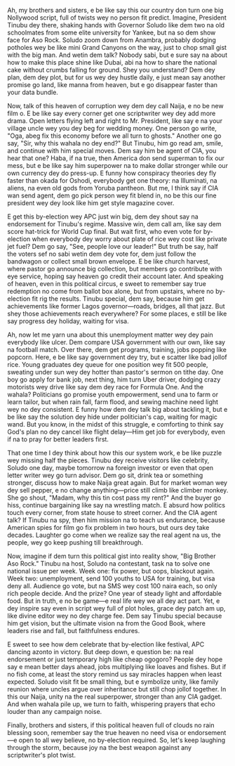 Ah, my brothers and sisters, e be like say this our country don turn one big Nollywood script, full of twists wey no person fit predict. Imagine, President Tinubu dey there, shaking hands with Governor Soludo like dem two na old schoolmates from some elite university for Yankee, but na so dem show face for Aso Rock. Soludo zoom down from Anambra, probably dodging potholes wey be like mini Grand Canyons on the way, just to chop small gist with the big man. And wetin dem talk? Nobody sabi, but e sure say na about how to make this place shine like Dubai, abi na how to share the national cake without crumbs falling for ground. Shey you understand? Dem dey plan, dem dey plot, but for us wey dey hustle daily, e just mean say another promise go land, like manna from heaven, but e go disappear faster than your data bundle.

Now, talk of this heaven of corruption wey dem dey call Naija, e no be new film o. E be like say every corner get one scriptwriter wey dey add more drama. Open letters flying left and right to Mr. President, like say e na your village uncle wey you dey beg for wedding money. One person go write, "Oga, abeg fix this economy before we all turn to ghosts." Another one go say, "Sir, why this wahala no dey end?" But Tinubu, him go read am, smile, and continue with him special moves. Dem say him be agent of CIA, you hear that one? Haba, if na true, then America don send superman to fix our mess, but e be like say him superpower na to make dollar stronger while our own currency dey do press-up. E funny how conspiracy theories dey fly faster than okada for Oshodi, everybody get one theory: na Illuminati, na aliens, na even old gods from Yoruba pantheon. But me, I think say if CIA wan send agent, dem go pick person wey fit blend in, no be this our fine president wey dey look like him get style magazine cover.

E get this by-election wey APC just win big, dem dey shout say na endorsement for Tinubu's regime. Massive win, dem call am, like say dem score hat-trick for World Cup final. But wait first, who even vote for by-election when everybody dey worry about plate of rice wey cost like private jet fuel? Dem go say, "See, people love our leader!" But truth be say, half the voters sef no sabi wetin dem dey vote for, dem just follow the bandwagon or collect small brown envelope. E be like church harvest, where pastor go announce big collection, but members go contribute with eye service, hoping say heaven go credit their account later. And speaking of heaven, even in this political circus, e sweet to remember say true redemption no come from ballot box alone, but from upstairs, where no by-election fit rig the results. Tinubu special, dem say, because him get achievements like former Lagos governor—roads, bridges, all that jazz. But shey those achievements reach everywhere? For some places, e still be like say progress dey holiday, waiting for visa.

Ah, now let me yarn una about this unemployment matter wey dey pain everybody like ulcer. Dem compare USA government with our own, like say na football match. Over there, dem get programs, training, jobs popping like popcorn. Here, e be like say government dey try, but e scatter like bad jollof rice. Young graduates dey queue for one position wey fit 500 people, sweating under sun wey dey hotter than pastor's sermon on tithe day. One boy go apply for bank job, next thing, him turn Uber driver, dodging crazy motorists wey drive like say dem dey race for Formula One. And the wahala? Politicians go promise youth empowerment, send una to farm or learn tailor, but when rain fall, farm flood, and sewing machine need light wey no dey consistent. E funny how dem dey talk big about tackling it, but e be like say the solution dey hide under politician's cap, waiting for magic wand. But you know, in the midst of this struggle, e comforting to think say God's plan no dey cancel like flight delay—Him get job for everybody, even if na to pray for better leaders first.

That one time I dey think about how this our system work, e be like puzzle wey missing half the pieces. Tinubu dey receive visitors like celebrity, Soludo one day, maybe tomorrow na foreign investor or even that open letter writer wey go turn advisor. Dem go sit, drink tea or something stronger, discuss how to make Naija great again. But for market woman wey dey sell pepper, e no change anything—price still climb like climber monkey. She go shout, "Madam, why this tin cost pass my rent?" And the buyer go hiss, continue bargaining like say na wrestling match. E absurd how politics touch every corner, from state house to street corner. And the CIA agent talk? If Tinubu na spy, then him mission na to teach us endurance, because American spies for film go fix problem in two hours, but ours dey take decades. Laughter go come when we realize say the real agent na us, the people, wey go keep pushing till breakthrough.

Now, imagine if dem turn this political gist into reality show, "Big Brother Aso Rock." Tinubu na host, Soludo na contestant, task na to solve one national issue per week. Week one: fix power, but oops, blackout again. Week two: unemployment, send 100 youths to USA for training, but visa deny all. Audience go vote, but na SMS wey cost 100 naira each, so only rich people decide. And the prize? One year of steady light and affordable food. But in truth, e no be game—e real life wey we all dey act part. Yet, e dey inspire say even in script wey full of plot holes, grace dey patch am up, like divine editor wey no dey charge fee. Dem say Tinubu special because him get vision, but the ultimate vision na from the Good Book, where leaders rise and fall, but faithfulness endures.

E sweet to see how dem celebrate that by-election like festival, APC dancing azonto in victory. But deep down, e question be: na real endorsement or just temporary high like cheap ogogoro? People dey hope say e mean better days ahead, jobs multiplying like loaves and fishes. But if no fish come, at least the story remind us say miracles happen when least expected. Soludo visit fit be small thing, but e symbolize unity, like family reunion where uncles argue over inheritance but still chop jollof together. In this our Naija, unity na the real superpower, stronger than any CIA gadget. And when wahala pile up, we turn to faith, whispering prayers that echo louder than any campaign noise.

Finally, brothers and sisters, if this political heaven full of clouds no rain blessing soon, remember say the true heaven no need visa or endorsement—e open to all wey believe, no by-election required. So, let's keep laughing through the storm, because joy na the best weapon against any scriptwriter's plot twist.